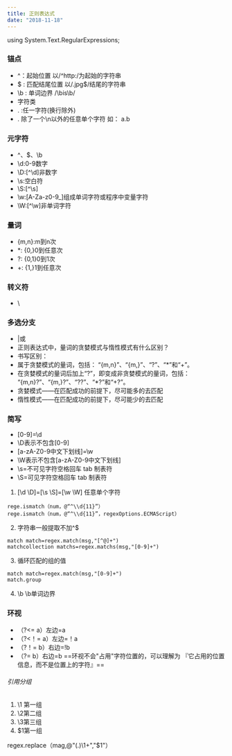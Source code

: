 ```yaml
---
title: 正则表达式
date: "2018-11-18"
---
```


using System.Text.RegularExpressions;
### 锚点
- ^：起始位置 以/^http:/为起始的字符串
- $ : 匹配结尾位置 以/.jpg$/结尾的字符串
- \b : 单词边界 /\bis\b/
- 字符类
- . :任一字符(换行除外)
- .  除了一个\n以外的任意单个字符  如： a.b
### 元字符
- ^、$、\b
- \d:0-9数字
- \D:[^\d]非数字
- \s:空白符
- \S:[^\s]
- \w:[A-Za-z0-9_]组成单词字符或程序中变量字符
- \W:[^\w]非单词字符
### 量词
- {m,n}:m到n次
- *: {0,}0到任意次
- ?: {0,1}0到1次
- +: {1,}1到任意次
### 转义符
- \
### 多选分支
- |或
- 正则表达式中，量词的贪婪模式与惰性模式有什么区别？
- 书写区别：
- 属于贪婪模式的量词，包括： “{m,n}”、“{m,}”、“?”、“*”和“+”。
- 在贪婪模式的量词后加上“?”，即变成非贪婪模式的量词，包括： “{m,n}?”、“{m,}?”、“??”、“*?”和“+?”。
- 贪婪模式——在匹配成功的前提下，尽可能多的去匹配
- 惰性模式——在匹配成功的前提下，尽可能少的去匹配

### 简写
- [0-9]=\d 
-  \D表示不包含[0-9]
- [a-zA-Z0-9中文下划线]=\w 
-  \W表示不包含[a-zA-Z0-9中文下划线]
- \s=不可见字符空格回车 tab 制表符 
- \S=可见字符空格回车 tab 制表符 


1. [\d \D]=[\s \S]=[\w \W] 任意单个字符
```
rege.ismatch（num，@“^\\d{11}”）
rege.ismatch（num，@“^\\d{11}”，regexOptions.ECMAScript）
```
2. 字符串一般提取不加^$
```
match match=regex.match(msg,"[^@]+")
matchcollection matchs=regex.matchs(msg,"[0-9]+")
```
3. 循环匹配的组的值
```
match match=regex.match(msg,"[0-9]+")
match.group
```
4. \b \b单词边界

### 环视  
- （?<= a）左边=a
-  （?<！= a）左边=！a
- （?！= b）右边=!b
- （?= b）右边=b
==环视不会"占用"字符位置的，可以理解为 『它占用的位置信息，而不是位置上的字符』==

###### 引用分组  
1. \1 第一组
1. \2第二组
1. \3第三组
1. $1第一组

regex.replace（mag,@"(.)\1+","$1"）

